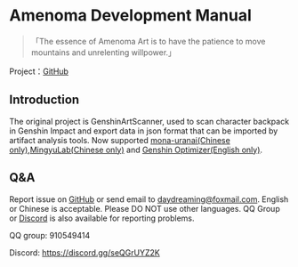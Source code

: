 # Amenoma Development Manual<!-- {docsify-ignore-all} -->

> 「The essence of Amenoma Art is to have the patience to move mountains and unrelenting willpower.」

Project：[GitHub](https://github.com/daydreaming666/Amenoma)

## Introduction

The original project is GenshinArtScanner, used to scan character backpack in Genshin Impact and export data in json format that can be imported by artifact analysis tools. Now supported [mona-uranai(Chinese only)](https://www.mona-uranai.com),[MingyuLab(Chinese only)](https://genshin.mingyulab.com/) and [Genshin Optimizer(English only)](https://frzyc.github.io/genshin-optimizer/#/).

## Q&A

Report issue on [GitHub](https://github.com/daydreaming666/Amenoma) or send email to [daydreaming@foxmail.com](daydreaming@foxmail.com). English or Chinese is acceptable. Please DO NOT use other languages. QQ Group or [Discord](https://discord.gg/seQGrUYZ2K) is also available for reporting problems.

QQ group: 910549414

Discord: https://discord.gg/seQGrUYZ2K
